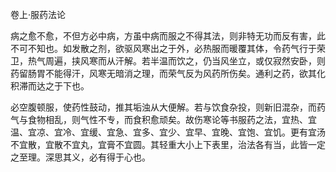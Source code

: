 卷上·服药法论

病之愈不愈，不但方必中病，方虽中病而服之不得其法，则非特无功而反有害，此不可不知也。如发散之剂，欲驱风寒出之于外，必热服而暖覆其体，令药气行于荣卫，热气周遍，挟风寒而从汗解。若半温而饮之，仍当风坐立，或仅寂然安卧，则药留肠胃不能得汗，风寒无暗消之理，而荣气反为风药所伤矣。通利之药，欲其化积滞而达之于下也。

必空腹顿服，使药性鼓动，推其垢浊从大便解。若与饮食杂投，则新旧混杂，而药气与食物相乱，则气性不专，而食积愈顽矣。故伤寒论等书服药之法，宜热、宜温、宜凉、宜冷、宜缓、宜急、宜多、宜少、宜早、宜晚、宜饱、宜饥。更有宜汤不宜散，宜散不宜丸，宜膏不宜圆。其轻重大小上下表里，治法各有当，此皆一定之至理。深思其义，必有得于心也。

